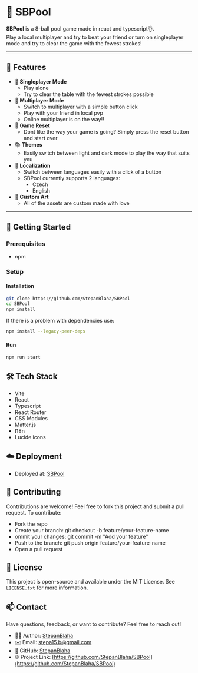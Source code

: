 # 🎱 SBPool

**SBPool** is a 8-ball pool game made in react and typescript👌.<br/> Play a local multiplayer and try to beat your friend or turn on singleplayer mode and try to clear the game with the fewest strokes!

---

## 🌟 Features

- 👤 **Singleplayer Mode**
  - Play alone
  - Try to clear the table with the fewest strokes possible
- 👥 **Multiplayer Mode**
  - Switch to multiplayer with a simple button click
  - Play with your friend in local pvp
  - Online multiplayer is on the way!!
- 🔄 **Game Reset**
  - Dont like the way your game is going? Simply press the reset button and start over
- 📚 **Themes**
  - Easily switch between light and dark mode to play the way that suits you
- 💬 **Localization**
  - Switch between languages easily with a click of a button
  - SBPool currently supports 2 languages:
    - Czech
    - English
- 🎨 **Custom Art**
  - All of the assets are custom made with love

---

## 🚀 Getting Started

### Prerequisites

- npm

### Setup

#### Installation

```bash
git clone https://github.com/StepanBlaha/SBPool
cd SBPool
npm install
```

If there is a problem with dependencies use:

```bash
npm install --legacy-peer-deps
```

#### Run

```bash
npm run start
```

## 🛠️ Tech Stack

- Vite
- React
- Typescript
- React Router
- CSS Modules
- Matter.js
- I18n
- Lucide icons

## ☁️ Deployment

- Deployed at: [SBPool](https://sbpool.stepanblaha.com/)

## 🙌 Contributing

Contributions are welcome! Feel free to fork this project and submit a pull request.
To contribute:

- Fork the repo
- Create your branch: git checkout -b feature/your-feature-name
- ommit your changes: git commit -m "Add your feature"
- Push to the branch: git push origin feature/your-feature-name
- Open a pull request

## 📜 License

This project is open-source and available under the MIT License. See `LICENSE.txt` for more information.

## 📫 Contact

Have questions, feedback, or want to contribute? Feel free to reach out!

- 🧑‍💻 Author: [StepanBlaha](https://stepanblaha.com)
- ✉️ Email: [stepa15.b@gmail.com](mailto:stepa15.b@gmail.com)
- 🐙 GitHub: [StepanBlaha](https://github.com/StepanBlaha)
- 🌐 Project Link: [https://github.com/StepanBlaha/SBPool](https://github.com/StepanBlaha/SBPool)
